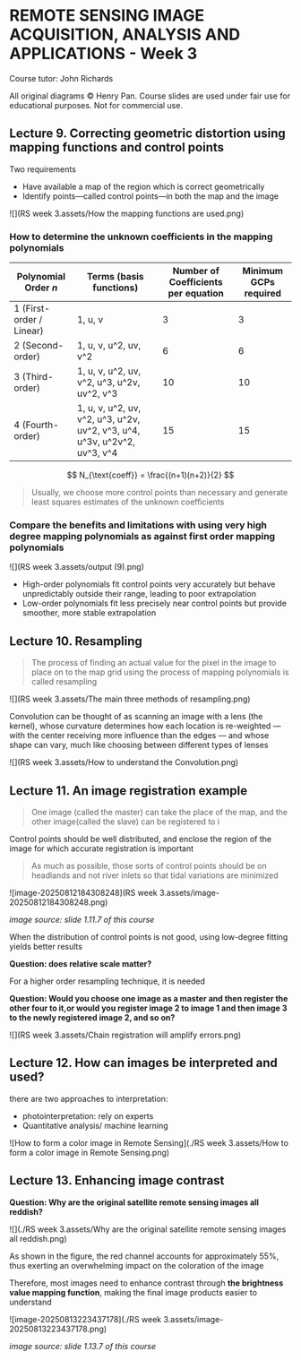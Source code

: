 # REMOTE SENSING IMAGE ACQUISITION, ANALYSIS AND APPLICATIONS - Week 3

Course tutor: John Richards

All original diagrams © Henry Pan. Course slides are used under fair use for educational purposes. Not for commercial use.

## Lecture 9. Correcting geometric distortion using mapping functions and control points

Two requirements

- Have available a map of the region which is correct geometrically
- Identify points—called control points—in both the map and the image

![](RS week 3.assets/How the mapping functions are used.png)

### How to determine the unknown coefficients in the mapping polynomials

| Polynomial Order $n$     | Terms (basis functions)                                      | Number of Coefficients per equation | Minimum GCPs required |
| ------------------------ | ------------------------------------------------------------ | ----------------------------------- | --------------------- |
| 1 (First-order / Linear) | 1, u, v                                                      | 3                                   | 3                     |
| 2 (Second-order)         | 1, u, v, u^2, uv, v^2                                        | 6                                   | 6                     |
| 3 (Third-order)          | 1, u, v, u^2, uv, v^2, u^3, u^2v, uv^2, v^3                  | 10                                  | 10                    |
| 4 (Fourth-order)         | 1, u, v, u^2, uv, v^2, u^3, u^2v, uv^2, v^3, u^4, u^3v, u^2v^2, uv^3, v^4 | 15                                  | 15                    |

$$
N_{\text{coeff}} = \frac{(n+1)(n+2)}{2}
$$

> Usually, we choose more control points than necessary and generate least squares estimates of the unknown coefficients

### Compare the benefits and limitations with using very high degree mapping polynomials as against first order mapping polynomials

![](RS week 3.assets/output (9).png)

- High-order polynomials fit control points very accurately but behave unpredictably outside their range, leading to poor extrapolation
- Low-order polynomials fit less precisely near control points but provide smoother, more stable extrapolation

## Lecture 10. Resampling

> The process of finding an actual value for the pixel in the image to place on to the map grid using the process of mapping polynomials is called resampling

![](RS week 3.assets/The main three methods of resampling.png)

Convolution can be thought of as scanning an image with a lens (the kernel), whose curvature determines how each location is re-weighted — with the center receiving more influence than the edges — and whose shape can vary, much like choosing between different types of lenses

![](RS week 3.assets/How to understand the Convolution.png)

## Lecture 11. An image registration example

> One image (called the master) can take the place of the map, and the other image(called the slave) can be registered to i

Control points should be well distributed, and enclose the region of the image for which accurate registration is important

> As much as possible, those sorts of control points should be on headlands and not river inlets so that tidal variations are minimized

![image-20250812184308248](RS week 3.assets/image-20250812184308248.png)

*image source: slide 1.11.7 of this course*

When the distribution of control points is not good, using low-degree fitting yields better results

**Question: does relative scale matter?**

For a higher order resampling technique, it is needed

**Question: Would you choose one image as a master and then register the other four to it,or would you register image 2 to image 1 and then image 3 to the newly registered image 2, and so on?**

![](RS week 3.assets/Chain registration will amplify errors.png)

## Lecture 12. How can images be interpreted and used?

there are two approaches to interpretation:

- photointerpretation: rely on experts
- Quantitative analysis/ machine learning

![How to form a color image in Remote Sensing](./RS week 3.assets/How to form a color image in Remote Sensing.png) 

## Lecture 13. Enhancing image contrast

**Question: Why are the original satellite remote sensing images all reddish?**

![](./RS week 3.assets/Why are the original satellite remote sensing images all reddish.png)

As shown in the figure, the red channel accounts for approximately 55%, thus exerting an overwhelming impact on the coloration of the image

Therefore, most images need to enhance contrast through **the brightness value mapping function**, making the final image products easier to understand

![image-20250813223437178](./RS week 3.assets/image-20250813223437178.png)

*image source: slide 1.13.7 of this course*
